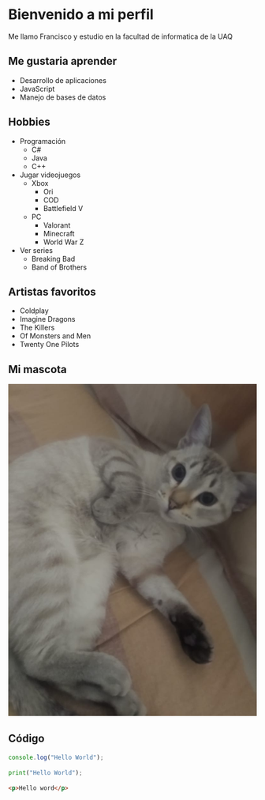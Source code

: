 # Bienvenido a mi perfil

Me llamo Francisco y estudio en la facultad de informatica de la UAQ

## Me gustaria aprender
- Desarrollo de aplicaciones
- JavaScript
- Manejo de bases de datos

## Hobbies 
- Programación
    - C#
    - Java
    - C++
- Jugar videojuegos
    - Xbox
        - Ori
        - COD
        - Battlefield V
    - PC
        - Valorant
        - Minecraft
        - World War Z
- Ver series 
    - Breaking Bad
    - Band of Brothers

## Artistas favoritos
- Coldplay
- Imagine Dragons
- The Killers
- Of Monsters and Men
- Twenty One Pilots

## Mi mascota

![Foto de mi mascota](estopa.jpeg)

## Código

```Javascript
console.log("Hello World");
```
```python
print("Hello World");
```
```html
<p>Hello word</p>
